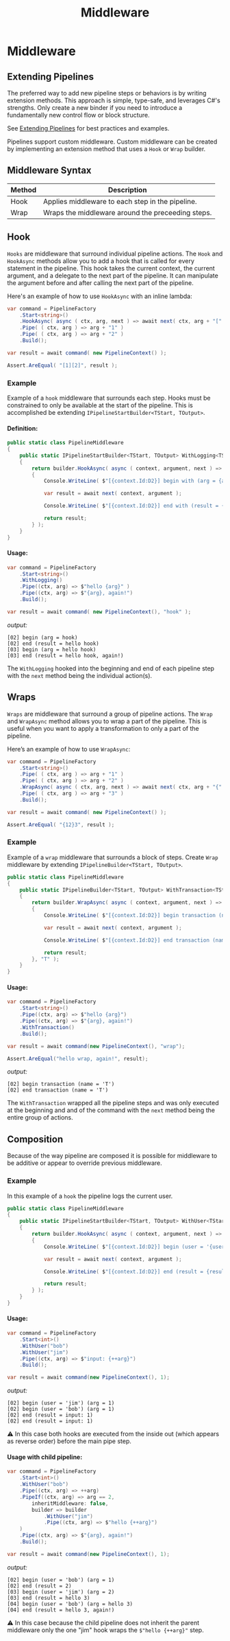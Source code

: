 ﻿---
layout: default
title: Middleware
nav_order: 4
---

# Middleware

## Extending Pipelines

The preferred way to add new pipeline steps or behaviors is by writing extension methods. This approach is simple, type-safe, and leverages C#'s strengths. Only create a new binder if you need to introduce a fundamentally new control flow or block structure.

See [Extending Pipelines](extending.md) for best practices and examples.

Pipelines support custom middleware. Custom middleware can be created by implementing an extension method that uses a `Hook` or `Wrap` builder.

## Middleware Syntax

| Method | Description                                       |
| ------ | ------------------------------------------------- |
| Hook   | Applies middleware to each step in the pipeline.  |
| Wrap   | Wraps the middleware around the preceeding steps. |

## Hook

`Hooks` are middleware that surround individual pipeline actions. The `Hook` and `HookAsync` methods allow you to add a hook that is called
for every statement in the pipeline. This hook takes the current context, the current argument, and a delegate to the next part of the
pipeline. It can manipulate the argument before and after calling the next part of the pipeline.

Here's an example of how to use `HookAsync` with an inline lambda:

```csharp
var command = PipelineFactory
    .Start<string>()
    .HookAsync( async ( ctx, arg, next ) => await next( ctx, arg + "[" ) + "]" )
    .Pipe( ( ctx, arg ) => arg + "1" )
    .Pipe( ( ctx, arg ) => arg + "2" )
    .Build();

var result = await command( new PipelineContext() );

Assert.AreEqual( "[1][2]", result );
```

### Example

Example of a `hook` middleware that surrounds each step. Hooks must be constrained to only be available at the start
of the pipeline. This is accomplished be extending `IPipelineStartBuilder<TStart, TOutput>`.

#### Definition:

```csharp
public static class PipelineMiddleware
{
    public static IPipelineStartBuilder<TStart, TOutput> WithLogging<TStart, TOutput>( this IPipelineStartBuilder<TStart, TOutput> builder )
    {
        return builder.HookAsync( async ( context, argument, next ) =>
        {
            Console.WriteLine( $"[{context.Id:D2}] begin with (arg = {argument})" );

            var result = await next( context, argument );

            Console.WriteLine( $"[{context.Id:D2}] end with (result = {result})" );

            return result;
        } );
    }
}
```

#### Usage:

```csharp
var command = PipelineFactory
    .Start<string>()
    .WithLogging()
    .Pipe((ctx, arg) => $"hello {arg}" )
    .Pipe((ctx, arg) => $"{arg}, again!")
    .Build();

var result = await command( new PipelineContext(), "hook" );
```

_output:_

```
[02] begin (arg = hook)
[02] end (result = hello hook)
[03] begin (arg = hello hook)
[03] end (result = hello hook, again!)
```

The `WithLogging` hooked into the beginning and end of each pipeline step with the `next` method being the individual action(s).

## Wraps

`Wraps` are middleware that surround a group of pipeline actions. The `Wrap` and `WrapAsync` method allows you to wrap a part of the
pipeline. This is useful when you want to apply a transformation to only a part of the pipeline.

Here’s an example of how to use `WrapAsync`:

```csharp
var command = PipelineFactory
    .Start<string>()
    .Pipe( ( ctx, arg ) => arg + "1" )
    .Pipe( ( ctx, arg ) => arg + "2" )
    .WrapAsync( async ( ctx, arg, next ) => await next( ctx, arg + "{" ) + "}" )
    .Pipe( ( ctx, arg ) => arg + "3" )
    .Build();

var result = await command( new PipelineContext() );

Assert.AreEqual( "{12}3", result );
```

### Example

Example of a `wrap` middleware that surrounds a block of steps. Create `Wrap` middleware by extending `IPipelineBuilder<TStart, TOutput>`.

```csharp
public static class PipelineMiddleware
{
    public static IPipelineBuilder<TStart, TOutput> WithTransaction<TStart, TOutput>( this IPipelineBuilder<TStart, TOutput> builder )
    {
        return builder.WrapAsync( async ( context, argument, next ) =>
        {
            Console.WriteLine( $"[{context.Id:D2}] begin transaction (name = '{context.Name}')" );

            var result = await next( context, argument );

            Console.WriteLine( $"[{context.Id:D2}] end transaction (name = '{context.Name}')" );

            return result;
        }, "T" );
    }
}
```

#### Usage:

```csharp
var command = PipelineFactory
    .Start<string>()
    .Pipe((ctx, arg) => $"hello {arg}")
    .Pipe((ctx, arg) => $"{arg}, again!")
    .WithTransaction()
    .Build();

var result = await command(new PipelineContext(), "wrap");

Assert.AreEqual("hello wrap, again!", result);
```

_output:_

```
[02] begin transaction (name = 'T')
[02] end transaction (name = 'T')
```

The `WithTransaction` wrapped all the pipeline steps and was only executed at the beginning and and of the command with the
`next` method being the entire group of actions.

## Composition

Because of the way pipeline are composed it is possible for middleware to be additive or appear to override previous middleware.

### Example

In this example of a `hook` the pipeline logs the current user.

```csharp
public static class PipelineMiddleware
{
    public static IPipelineStartBuilder<TStart, TOutput> WithUser<TStart, TOutput>( this IPipelineStartBuilder<TStart, TOutput> builder, string user )
    {
        return builder.HookAsync( async ( context, argument, next ) =>
        {
            Console.WriteLine( $"[{context.Id:D2}] begin (user = '{user}') (arg = {argument})" );

            var result = await next( context, argument );

            Console.WriteLine( $"[{context.Id:D2}] end (result = {result})" );

            return result;
        } );
    }
}
```

#### Usage:

```csharp
var command = PipelineFactory
    .Start<int>()
    .WithUser("bob")
    .WithUser("jim")
    .Pipe((ctx, arg) => $"input: {++arg}")
    .Build();

var result = await command(new PipelineContext(), 1);
```

_output:_

```
[02] begin (user = 'jim') (arg = 1)
[02] begin (user = 'bob') (arg = 1)
[02] end (result = input: 1)
[02] end (result = input: 1)
```

:warning: In this case both hooks are executed from the inside out (which appears as reverse order) before the main pipe step.

#### Usage with child pipeline:

```csharp
var command = PipelineFactory
    .Start<int>()
    .WithUser("bob")
    .Pipe((ctx, arg) => ++arg)
    .PipeIf((ctx, arg) => arg == 2,
        inheritMiddleware: false,
        builder => builder
            .WithUser("jim")
            .Pipe((ctx, arg) => $"hello {++arg}")
    )
    .Pipe((ctx, arg) => $"{arg}, again!")
    .Build();

var result = await command(new PipelineContext(), 1);
```

_output:_

```
[02] begin (user = 'bob') (arg = 1)
[02] end (result = 2)
[03] begin (user = 'jim') (arg = 2)
[03] end (result = hello 3)
[04] begin (user = 'bob') (arg = hello 3)
[04] end (result = hello 3, again!)
```

:warning: In this case because the child pipeline does not inherit the parent middleware only the one "jim" hook wraps the `$"hello {++arg}"` step.
